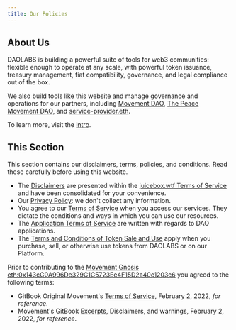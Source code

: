 ```yaml
---
title: Our Policies
---
```


## About Us

DAOLABS is building a powerful suite of tools for web3 communities: flexible enough to operate at any scale, with powerful token issuance, treasury management, fiat compatibility, governance, and legal compliance out of the box.

We also build tools like this website and manage governance and operations for our partners, including [Movement DAO](https://move.xyz/), [The Peace Movement DAO](https://peace.move.xyz), and [service-provider.eth](https://etherscan.io/address/0x752515a3A1091b9f1c04416CF79D1F14d2340085).

To learn more, visit the [intro](/daolabs/intro/README.md).

## This Section

This section contains our disclaimers, terms, policies, and conditions. Read these carefully before using this website.

- The [Disclaimers](./disclaimers.md) are presented within the [juicebox.wtf Terms of Service](https://juicebox.wtf/terms-of-service) and have been consolidated for your convenience.
- Our [Privacy Policy](./privacy-policy.md): we don't collect any information.
- You agree to our [Terms of Service](./terms-of-service.md) when you access our services. They dictate the conditions and ways in which you can use our resources.
- The [Application Terms of Service](./terms-of-service-app.md) are written with regards to DAO applications.
- The [Terms and Conditions of Token Sale and Use](./DAOLABS_Token_Sale.md) apply when you purchase, sell, or otherwise use tokens from DAOLABS or on our Platform.

Prior to contributing to the [Movement Gnosis eth:0x143cC0A996De329C1C5723Ee4F15D2a40c1203c6](https://etherscan.io/address/0x143cC0A996De329C1C5723Ee4F15D2a40c1203c6) you agreed to the following terms:

- GitBook Original Movement's [Terms of Service](./original-terms-of-service.md), February 2, 2022, _for reference_.
- Movement's GitBook [Excerpts](./move-GitBook-excerpts.md), Disclaimers, and warnings, February 2, 2022, _for reference_.
